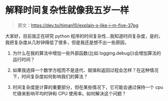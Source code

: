 # 解释时间复杂性就像我五岁一样

> 原文：<https://dev.to/himan10/explain-x-like-i-m-five-37pg>

大家好，目前我正在研究 python 程序的时间复杂性...我知道时间复杂度，是的，我把复杂度从几秒钟降低了很多，但是我还是想不出一些原因，

1.  为什么在我的算法中增加一些外部函数(比如 logging.debug())会增加算法的运行时间？

2.  如果我选择一个数学方程而不是迭代、赋值和返回过程会怎样？在这种情况下，时间复杂度如何影响我们的算法？

3.  时间复杂度是计算的重要部分，但在某些情况下，它可能会通过保持一个 cpu 忙碌来影响平均时钟和 CPU 使用率。如何解决这个问题？
